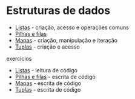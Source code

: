 # Estruturas de dados

- [Listas](listas_intro.ipynb) - criação, acesso e operações comuns
- [Pilhas e filas](listas_filas_pilhas.ipynb)
- [Mapas](mapas_01.ipynb) - criação, manipulação e iteração
- [Tuplas](tuplas.ipynb) - criação e acesso

exercícios

- [Listas](ex_listas_01.ipynb) - leitura de código
- [Pilhas e filas](ex_filas_pilhas.ipynb) - escrita de código
- [Mapas](ex_mapas_01.ipynb) - escrita de código
- [Tuplas](ex_tuplas_01.ipynb) - escrita de código